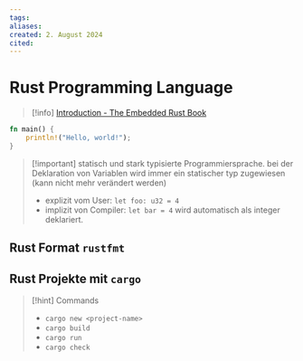 ```yaml
---
tags: 
aliases: 
created: 2. August 2024
cited:
---
```


# Rust Programming Language

> [!info] [Introduction - The Embedded Rust Book](https://docs.rust-embedded.org/book/index.html)

```rust title="Hello World"
fn main() {
    println!("Hello, world!");
}
```

> [!important] statisch und stark typisierte Programmiersprache.
bei der Deklaration von Variablen wird immer ein statischer typ zugewiesen (kann nicht mehr verändert werden)
> - explizit vom User: `let foo: u32 = 4`
> - implizit von Compiler: `let bar = 4` wird automatisch als integer deklariert.

## Rust Format `rustfmt`



## Rust Projekte mit `cargo`

> [!hint] Commands
> - `cargo new <project-name>`
> - `cargo build`
> - `cargo run`
> - `cargo check`